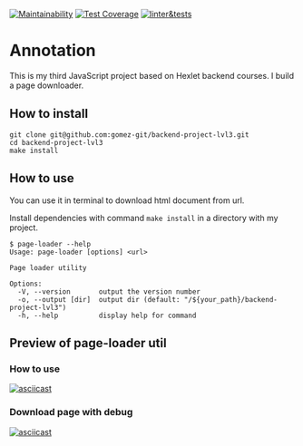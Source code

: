 [![Maintainability](https://api.codeclimate.com/v1/badges/76abc2dc9de7be4330a7/maintainability)](https://codeclimate.com/github/gomez-git/backend-project-lvl3/maintainability)
[![Test Coverage](https://api.codeclimate.com/v1/badges/76abc2dc9de7be4330a7/test_coverage)](https://codeclimate.com/github/gomez-git/backend-project-lvl3/test_coverage)
[![linter&tests](https://github.com/gomez-git/backend-project-lvl3/actions/workflows/linter-tests.yml/badge.svg?branch=main)](https://github.com/gomez-git/backend-project-lvl3/actions/workflows/linter-tests.yml)
# Annotation
This is my third JavaScript project based on Hexlet backend courses. I build a page downloader. 
## How to install
```
git clone git@github.com:gomez-git/backend-project-lvl3.git
cd backend-project-lvl3
make install
```
## How to use
You can use it in terminal to download html document from url.

Install dependencies with command `make install` in a directory with my project.
```
$ page-loader --help
Usage: page-loader [options] <url>

Page loader utility

Options:
  -V, --version       output the version number
  -o, --output [dir]  output dir (default: "/${your_path}/backend-project-lvl3")
  -h, --help          display help for command
```
## Preview of page-loader util
### How to use
[![asciicast](https://asciinema.org/a/AZiKYf81soWOLuuSOYa9xhUEH.svg)](https://asciinema.org/a/AZiKYf81soWOLuuSOYa9xhUEH)
### Download page with debug
[![asciicast](https://asciinema.org/a/nilq377dq1AMQT68N60tZgasE.svg)](https://asciinema.org/a/nilq377dq1AMQT68N60tZgasE)